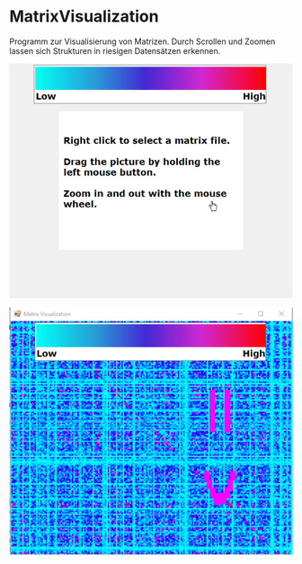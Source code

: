 # MatrixVisualization

Programm zur Visualisierung von Matrizen. Durch Scrollen und Zoomen lassen sich Strukturen in riesigen Datensätzen erkennen.

![Screenshot](MatrixVisualization_2019-06-11_23-10-32.png)

![Screenshot](MatrixVisualization_2019-06-11_23-13-22.png)
